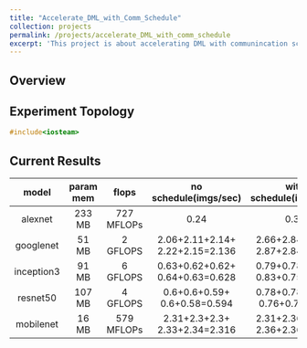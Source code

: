 ```yaml
---
title: "Accelerate_DML_with_Comm_Schedule"
collection: projects
permalink: /projects/accelerate_DML_with_comm_schedule
excerpt: 'This project is about accelerating DML with communincation schedule.'
---
```


## Overview

## Experiment Topology
<!-- ```mermaid
graph TD
PS:16384MB_16Cores_2.00GHz--10g---switch0
switch0--1g---switch1
switch1--1g---worker0:4096MB_6Cores_2.00GHz
switch1--1g---worker1:4096MB_6Cores_2.00GHz
switch1--1g---worker2:4096MB_6Cores_2.00GHz
``` -->
```c
#include<iosteam>
```

## Current Results

|   model    | param mem |   flops    |     no schedule(imgs/sec)      |    with schedule(imgs&#47;sec)     | speed up |
| :--------: | :-------: | :--------: | :---------------------------------: | :---------------------------------: | :------: |
|  alexnet   |  233 MB   | 727 MFLOPs |                0.24                 |                0.34                 |  41.67%  |
| googlenet  |   51 MB   |  2 GFLOPS  | 2.06+2.11+2.14+</br>2.22+2.15=2.136 | 2.66+2.84+2.78+</br>2.87+2.84=2.798 |  30.99%  |
| inception3 |   91 MB   |  6 GFLOPS  | 0.63+0.62+0.62+</br>0.64+0.63=0.628 | 0.79+0.78+0.79+</br>0.83+0.75=0.788 |  25.48%  |
|  resnet50  |  107 MB   |  4 GFLOPS  |  0.6+0.6+0.59+</br>0.6+0.58=0.594   | 0.78+0.78+0.76+</br>0.76+0.77=0.77  |  29.63%  |
| mobilenet  |   16 MB   | 579 MFLOPs |  2.31+2.3+2.3+</br>2.33+2.34=2.316  | 2.31+2.36+2.34+</br>2.36+2.36=2.346  |  1.30%   |

<!-- <img class="img-responsive" src="/images/ECCV2018_architecture.jpg">

## Publication:
Y. Huang, <u>M. Cai</u>, Z. Li and Y. Sato, &quot;Predicting Gaze in Egocentric Video by Learning Task-dependent Attention Transition,&quot; <i>European Conference on Computer Vision (**ECCV**)</i>, 2018. (<font color="blue">oral presentation, acceptance rate: 2.4%</font>)  
[[Arxiv preprint]](/files/HCLS_eccv_arxiv2018.pdf)
[[Code]](https://github.com/hyf015/egocentric-gaze-prediction)

### Demo video (Youtube)
<iframe width="560" height="315" src="https://www.youtube.com/embed/TiFz-LP3LW4" frameborder="0" allow="autoplay; encrypted-media" allowfullscreen></iframe> -->
